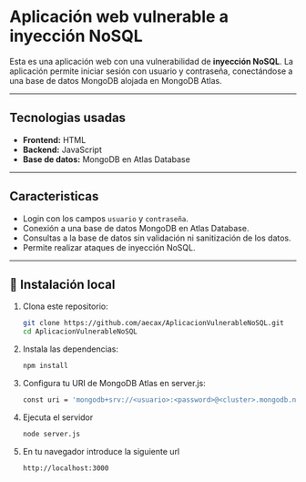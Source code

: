 # Aplicación web vulnerable a inyección NoSQL

Esta es una aplicación web con una vulnerabilidad de **inyección NoSQL**. La aplicación permite iniciar sesión con usuario y contraseña, conectándose a una base de datos MongoDB alojada en MongoDB Atlas.

---

## Tecnologias usadas

- **Frontend:** HTML
- **Backend:** JavaScript
- **Base de datos:** MongoDB en Atlas Database

---

## Caracteristicas

- Login con los campos `usuario` y `contraseña`.
- Conexión a una base de datos MongoDB en Atlas Database.
- Consultas a la base de datos sin validación ni sanitización de los datos.
- Permite realizar ataques de inyección NoSQL.

---

## 🚀 Instalación local

1. Clona este repositorio:
   ```bash
   git clone https://github.com/aecax/AplicacionVulnerableNoSQL.git
   cd AplicacionVulnerableNoSQL

2. Instala las dependencias:
   ```bash
   npm install 

3. Configura tu URI de MongoDB Atlas en server.js:
   ```bash
   const uri = 'mongodb+srv://<usuario>:<password>@<cluster>.mongodb.net/loginApp?...';

4. Ejecuta el servidor
   ```bash
   node server.js

5. En tu navegador introduce la siguiente url
   ```bash
   http://localhost:3000

